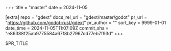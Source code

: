 +++
title = "master"
date = 2024-11-05

[extra]
repo = "gdext"
docs_rel_url = "gdext/master/godot"
pr_url = "https://github.com/godot-rust/gdext"
pr_author = ""
sort_key = 9999-01-01
date_time = 2024-11-05T11:07:09Z
commit_sha = "e86388f25ab9775584a67f8b27967dd77eb7f93d"
+++

$PR_TITLE
